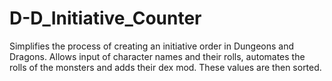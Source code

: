 # D-D_Initiative_Counter
Simplifies the process of creating an initiative order in Dungeons and Dragons. Allows input of character names and their rolls, automates the rolls of the monsters and adds their dex mod. These values are then sorted.
